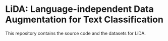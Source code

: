 # LiDA: Language-independent Data Augmentation for Text Classification

This repository contains the source code and the datasets for LiDA.

<!-- # Usage

## Training Baseline

### LSTM

```
python main.py
```

### SBERT

```
python sbert/main.py
```

## Training with LiDA

### LSTM

```
python main.py
    --augmenting True
    --sample $SAMPLE
    --dataset $DATASET
    --
``` -->